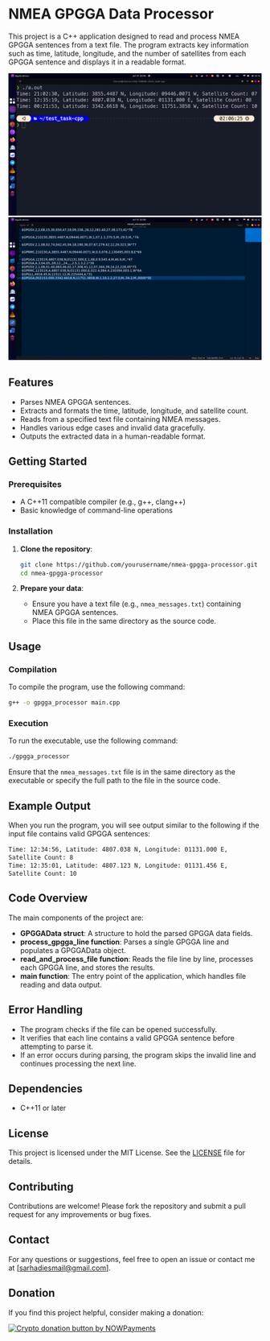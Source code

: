
# NMEA GPGGA Data Processor

This project is a C++ application designed to read and process NMEA GPGGA sentences from a text file. The program extracts key information such as time, latitude, longitude, and the number of satellites from each GPGGA sentence and displays it in a readable format.


![Alt text](Images/1.png)
![Alt text](Images/2.png)

## Features

- Parses NMEA GPGGA sentences.
- Extracts and formats the time, latitude, longitude, and satellite count.
- Reads from a specified text file containing NMEA messages.
- Handles various edge cases and invalid data gracefully.
- Outputs the extracted data in a human-readable format.

## Getting Started

### Prerequisites

- A C++11 compatible compiler (e.g., g++, clang++)
- Basic knowledge of command-line operations

### Installation

1. **Clone the repository**:
    ```sh
    git clone https://github.com/yourusername/nmea-gpgga-processor.git
    cd nmea-gpgga-processor
    ```

2. **Prepare your data**:
    - Ensure you have a text file (e.g., `nmea_messages.txt`) containing NMEA GPGGA sentences.
    - Place this file in the same directory as the source code.

## Usage

### Compilation

To compile the program, use the following command:
```sh
g++ -o gpgga_processor main.cpp
```

### Execution

To run the executable, use the following command:
```sh
./gpgga_processor
```

Ensure that the `nmea_messages.txt` file is in the same directory as the executable or specify the full path to the file in the source code.

## Example Output

When you run the program, you will see output similar to the following if the input file contains valid GPGGA sentences:

```
Time: 12:34:56, Latitude: 4807.038 N, Longitude: 01131.000 E, Satellite Count: 8
Time: 12:35:01, Latitude: 4807.123 N, Longitude: 01131.456 E, Satellite Count: 10
```

## Code Overview

The main components of the project are:

- **GPGGAData struct**: A structure to hold the parsed GPGGA data fields.
- **process_gpgga_line function**: Parses a single GPGGA line and populates a GPGGAData object.
- **read_and_process_file function**: Reads the file line by line, processes each GPGGA line, and stores the results.
- **main function**: The entry point of the application, which handles file reading and data output.

## Error Handling

- The program checks if the file can be opened successfully.
- It verifies that each line contains a valid GPGGA sentence before attempting to parse it.
- If an error occurs during parsing, the program skips the invalid line and continues processing the next line.

## Dependencies

- C++11 or later

## License

This project is licensed under the MIT License. See the [LICENSE](LICENSE) file for details.

## Contributing

Contributions are welcome! Please fork the repository and submit a pull request for any improvements or bug fixes.

## Contact

For any questions or suggestions, feel free to open an issue or contact me at [sarhadiesmail@gmail.com].

<h2 id="donation">Donation</h2>

<p>If you find this project helpful, consider making a donation:</p>
<p><a href="https://nowpayments.io/donation?api_key=REWCYVC-A1AMFK3-QNRS663-PKJSBD2&source=lk_donation&medium=referral" target="_blank">
     <img src="https://nowpayments.io/images/embeds/donation-button-black.svg" alt="Crypto donation button by NOWPayments">
</a></p>


